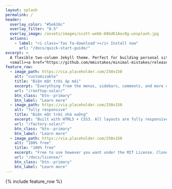 ```yaml
---
layout: splash
permalink: /
header:
  overlay_color: "#5e616c"
  overlay_filter: "0.5"
  overlay_image: /assets/images/scott-webb-68GdK1Aoc8g-unsplash.jpg
  actions:
    - label: "<i class='fas fa-download'></i> Install now"
      url: "/docs/quick-start-guide/"
excerpt: >
  A flexible two-column Jekyll theme. Perfect for building personal sites, blogs, and portfolios.<br />
  <small><a href="https://github.com/mmistakes/minimal-mistakes/releases/tag/4.16.6">Latest release v4.16.6</a></small>
feature_row:
  - image_path: https://via.placeholder.com/250x150
    alt: "customizable"
    title: "Điện mặt trời áp mái"
    excerpt: "Everything from the menus, sidebars, comments, and more can be configured or set with YAML Front Matter."
    url: "/rooftop-solar/"
    btn_class: "btn--primary"
    btn_label: "Learn more"
  - image_path: https://via.placeholder.com/250x150
    alt: "fully responsive"
    title: "Điện mặt trời nhà xưởng"
    excerpt: "Built with HTML5 + CSS3. All layouts are fully responsive with helpers to augment your content."
    url: "/factory-solar/"
    btn_class: "btn--primary"
    btn_label: "Learn more"
  - image_path: https://via.placeholder.com/250x150
    alt: "100% free"
    title: "100% free"
    excerpt: "Free to use however you want under the MIT License. Clone it, fork it, customize it... whatever!"
    url: "/docs/license/"
    btn_class: "btn--primary"
    btn_label: "Learn more"      
---
```


{% include feature_row %}
